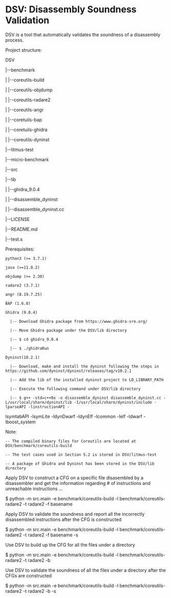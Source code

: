 # DSV: Disassembly Soundness Validation

DSV is a tool that automatically validates the soundness of a disassembly process.

Project structure:

DSV

|--benchmark

|   |--coreutils-build

|   |--coreutils-objdump

|   |--coreutils-radare2

|   |--coreutils-angr

|   |--coretuils-bap

|   |--coretuils-ghidra

|   |--coreutils-dyninst

|--litmus-test

|--micro-benchmark

|--src

|--lib

|   |--ghidra_9.0.4

|   |--disassemble_dyninst

|   |--disassemble_dyninst.cc

|--LICENSE

|--README.md

|--test.s



Prerequisites:

    python3 (>= 3.7.1)

    java (>=11.0.2)

    objdump (>= 2.30)

    radare2 (3.7.1)

    angr (8.19.7.25)

    BAP (1.6.0)

    Ghidra (9.0.4)

      |-- Download Ghidra package from https://www.ghidra-sre.org/

      |-- Move Ghidra package under the DSV/lib directory

      |-- $ cd ghidra_9.0.4

      |-- $ ./ghidraRun

    Dyninst(10.2.1)

      |-- Download, make and install the dyninst following the steps in https://github.com/dyninst/dyninst/releases/tag/v10.2.1

      |-- Add the lib of the installed dyninst project to LD_LIBRARY_PATH

      |-- Execute the following command under DSV/lib directory

      |-- $ g++ -std=c++0x -o disassemble_dyninst disassemble_dyninst.cc -L/usr/local/share/dyninst/lib -I/usr/local/share/dyninst/include -lparseAPI -linstructionAPI -
lsymtabAPI -lsymLite -ldynDwarf -ldynElf -lcommon -lelf -ldwarf -lboost_system



Note:

    -- The compiled binary files for Coreutils are located at DSV/benchmark/coreutils-build

    -- The test cases used in Section 5.2 is stored in DSV/litmus-test

    -- A package of Ghidra and Dyninst has been stored in the DSV/lib directory



Apply DSV to construct a CFG on a specific file disasembled by a disassembler and get the information regarding # of instructions and unreachable instructions ...

$ python -m src.main -e benchmark/coreutils-build -l benchmark/coreutils-radare2 -t radare2 -f basename



Apply DSV to validate the soundness and report all the incorrectly disassembled instructions after the CFG is constructed

$ python -m src.main -e benchmark/coreutils-build -l benchmark/coreutils-radare2 -t radare2 -f basename -s



Use DSV to build up the CFG for all the files under a directory

$ python -m src.main -e benchmark/coreutils-build -l benchmark/coreutils-radare2 -t radare2 -b



Use DSV to validate the soundness of all the files under a directory after the CFGs are constructed

$ python -m src.main -e benchmark/coreutils-build -l benchmark/coreutils-radare2 -t radare2 -b -s


